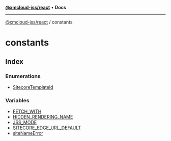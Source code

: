 [**@xmcloud-jss/react**](../../README.md) • **Docs**

***

[@xmcloud-jss/react](../../README.md) / constants

# constants

## Index

### Enumerations

- [SitecoreTemplateId](enumerations/SitecoreTemplateId.md)

### Variables

- [FETCH\_WITH](variables/FETCH_WITH.md)
- [HIDDEN\_RENDERING\_NAME](variables/HIDDEN_RENDERING_NAME.md)
- [JSS\_MODE](variables/JSS_MODE.md)
- [SITECORE\_EDGE\_URL\_DEFAULT](variables/SITECORE_EDGE_URL_DEFAULT.md)
- [siteNameError](variables/siteNameError.md)
